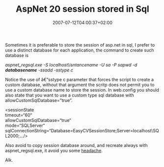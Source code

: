 ﻿---
title: "AspNet 20 session stored in Sql"
description: ""
date: 2007-07-12T04:00:37+02:00
draft: false
tags: [ASPNET]
categories: [ASPNET]
---
Sometimes it is preferable to store the session of asp.net in sql, I prefer to use a distinct database for each application, the command to create such database is

*aspnet\_regsql.exe -S localhost\isntancename -U sa -P sapwd -d  **databasename** -ssadd -sstype c*

Notice the use of â€“sstype c parameter that forces the script to create a custom database, without that argument the scritp does not permit you to use a custom database name to store the session. In web.config you should also state that you want to use a custom type sql database with allowCustomSqlDatabase=”true”.

&lt;sessionState  
timeout=“60“  
allowCustomSqlDatabase=“true“  
mode=“SQLServer“  
sqlConnectionString=“Database=EasyCVSessionStore;Server=localhost\SQL2000;.../&gt;

Also avoid to copy session database around, and recreate always with aspnet\_regsql.exe, it avoid you some [headache](http://www.nablasoft.com/Alkampfer/?p=25).

Alk.
